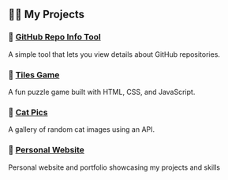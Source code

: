 ## 👨‍💻 My Projects

### 🔹 [GitHub Repo Info Tool](https://salahalsilevanai.github.io/github-repo-info-tool/)
A simple tool that lets you view details about GitHub repositories.

### 🔹 [Tiles Game](https://salahalsilevanai.github.io/tiles-game/)
A fun puzzle game built with HTML, CSS, and JavaScript.

### 🔹 [Cat Pics](https://salahalsilevanai.github.io/cat_pics/)
A gallery of random cat images using an API.

### 🔹 [Personal Website](https://salah.alsilevanai.com)
Personal website and portfolio showcasing my projects and skills
